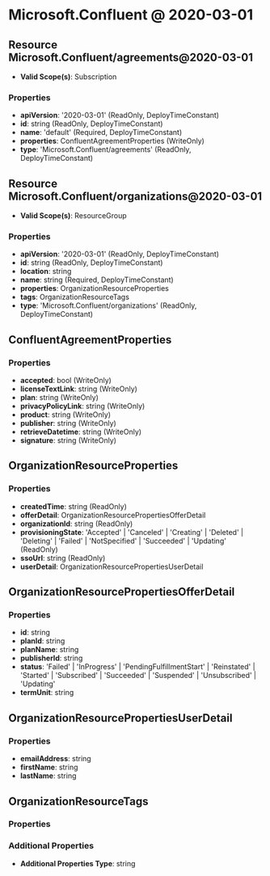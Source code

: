 # Microsoft.Confluent @ 2020-03-01

## Resource Microsoft.Confluent/agreements@2020-03-01
* **Valid Scope(s)**: Subscription
### Properties
* **apiVersion**: '2020-03-01' (ReadOnly, DeployTimeConstant)
* **id**: string (ReadOnly, DeployTimeConstant)
* **name**: 'default' (Required, DeployTimeConstant)
* **properties**: ConfluentAgreementProperties (WriteOnly)
* **type**: 'Microsoft.Confluent/agreements' (ReadOnly, DeployTimeConstant)

## Resource Microsoft.Confluent/organizations@2020-03-01
* **Valid Scope(s)**: ResourceGroup
### Properties
* **apiVersion**: '2020-03-01' (ReadOnly, DeployTimeConstant)
* **id**: string (ReadOnly, DeployTimeConstant)
* **location**: string
* **name**: string (Required, DeployTimeConstant)
* **properties**: OrganizationResourceProperties
* **tags**: OrganizationResourceTags
* **type**: 'Microsoft.Confluent/organizations' (ReadOnly, DeployTimeConstant)

## ConfluentAgreementProperties
### Properties
* **accepted**: bool (WriteOnly)
* **licenseTextLink**: string (WriteOnly)
* **plan**: string (WriteOnly)
* **privacyPolicyLink**: string (WriteOnly)
* **product**: string (WriteOnly)
* **publisher**: string (WriteOnly)
* **retrieveDatetime**: string (WriteOnly)
* **signature**: string (WriteOnly)

## OrganizationResourceProperties
### Properties
* **createdTime**: string (ReadOnly)
* **offerDetail**: OrganizationResourcePropertiesOfferDetail
* **organizationId**: string (ReadOnly)
* **provisioningState**: 'Accepted' | 'Canceled' | 'Creating' | 'Deleted' | 'Deleting' | 'Failed' | 'NotSpecified' | 'Succeeded' | 'Updating' (ReadOnly)
* **ssoUrl**: string (ReadOnly)
* **userDetail**: OrganizationResourcePropertiesUserDetail

## OrganizationResourcePropertiesOfferDetail
### Properties
* **id**: string
* **planId**: string
* **planName**: string
* **publisherId**: string
* **status**: 'Failed' | 'InProgress' | 'PendingFulfillmentStart' | 'Reinstated' | 'Started' | 'Subscribed' | 'Succeeded' | 'Suspended' | 'Unsubscribed' | 'Updating'
* **termUnit**: string

## OrganizationResourcePropertiesUserDetail
### Properties
* **emailAddress**: string
* **firstName**: string
* **lastName**: string

## OrganizationResourceTags
### Properties
### Additional Properties
* **Additional Properties Type**: string

